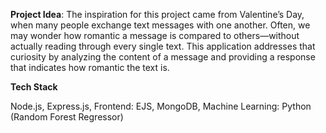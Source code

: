 **Project Idea**: 
The inspiration for this project came from Valentine’s Day, when many people exchange text messages with one another. 
Often, we may wonder how romantic a message is compared to others—without actually reading through every single text.
This application addresses that curiosity by analyzing the content of a message and providing a response that indicates how romantic the text is.

**Tech Stack**

Node.js, Express.js, Frontend: EJS, MongoDB, Machine Learning: Python (Random Forest Regressor)
